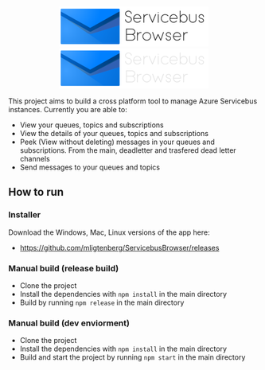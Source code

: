 <style>
html[data-color-mode="dark"] .logo-light {
    display: none;
}

html[data-color-mode="light"] .logo-dark {
    display: none;
}
</style>

<div align="center">
	<br>
		<img class="logo-light" src="assets/logo-text.png">
        <img class="logo-dark" src="assets/logo-text-dark.png">
	<br>
</div>

This project aims to build a cross platform tool to manage Azure Servicebus instances.
Currently you are able to:
- View your queues, topics and subscriptions
- View the details of your queues, topics and subscriptions
- Peek (View without deleting) messages in your queues and subscriptions. From the main, deadletter and trasfered dead letter channels
- Send messages to your queues and topics

## How to run
### Installer
Download the Windows, Mac, Linux versions of the app here:
- https://github.com/mligtenberg/ServicebusBrowser/releases

### Manual build (release build)
- Clone the project
- Install the dependencies with ``npm install`` in the main directory
- Build by running ``npm release`` in the main directory

### Manual build (dev enviorment)
- Clone the project
- Install the dependencies with ``npm install`` in the main directory
- Build and start the project by running ``npm start`` in the main directory
